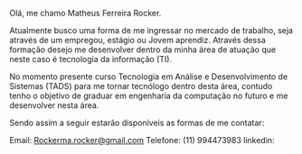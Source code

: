 Olá, me chamo Matheus Ferreira Rocker.

Atualmente busco uma forma de me ingressar no mercado de trabalho, seja através de um empregou, estágio ou Jovem aprendiz. 
Através dessa formação desejo me desenvolver dentro da minha área de atuação que neste caso é tecnologia da informação (TI).

No momento presente curso Tecnologia em Análise e Desenvolvimento de Sistemas (TADS) para me tornar tecnólogo dentro desta área, contudo tenho o objetivo de graduar em engenharia da computação no futuro e me desenvolver nesta área. 

Sendo assim a seguir estarão disponíveis as formas de me contatar:

Email: Rockerma.rocker@gmail.com
Telefone: (11) 994473983
linkedin:
